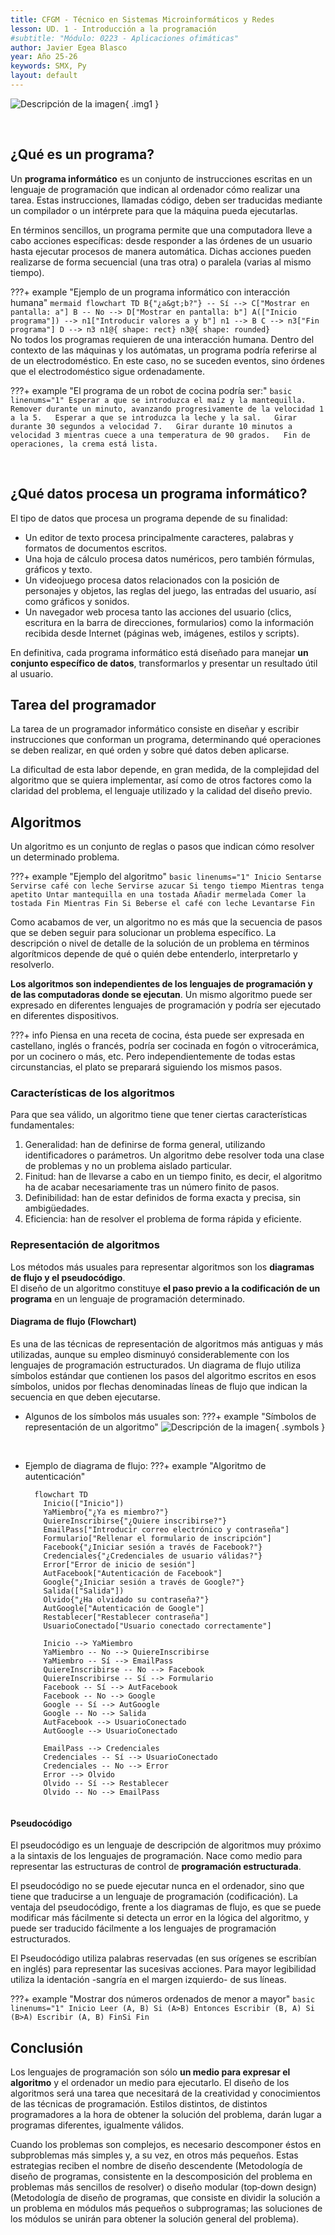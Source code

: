 ```yaml
---
title: CFGM - Técnico en Sistemas Microinformáticos y Redes
lesson: UD. 1 - Introducción a la programación  
#subtitle: "Módulo: 0223 - Aplicaciones ofimáticas"
author: Javier Egea Blasco  
year: Año 25-26  
keywords: SMX, Py
layout: default  
---
```


![Descripción de la imagen](./img/1537795569153_3.avif){ .img1 }

<br>

## ¿Qué es un programa?
Un **programa informático** es un conjunto de instrucciones escritas en un lenguaje de programación que indican al ordenador cómo realizar una tarea. Estas instrucciones, llamadas código, deben ser traducidas mediante un compilador o un intérprete para que la máquina pueda ejecutarlas.

En términos sencillos, un programa permite que una computadora lleve a cabo acciones específicas: desde responder a las órdenes de un usuario hasta ejecutar procesos de manera automática. Dichas acciones pueden realizarse de forma secuencial (una tras otra) o paralela (varias al mismo tiempo).

???+ example "Ejemplo de un programa informático con interacción humana"
    ```mermaid
       flowchart TD
       B{"¿a&gt;b?"} -- Sí --> C["Mostrar en pantalla: a"]
       B -- No --> D["Mostrar en pantalla: b"]
       A(["Inicio programa"]) --> n1["Introducir valores a y b"]
       n1 --> B
       C --> n3["Fin programa"]
       D --> n3
       n1@{ shape: rect}
       n3@{ shape: rounded}
    ```
<br>
No todos los programas requieren de una interacción humana. Dentro del contexto de las máquinas y los autómatas, un programa podría referirse al de un electrodoméstico. En este caso, no se suceden eventos, sino órdenes que el electrodoméstico sigue ordenadamente. 

???+ example "El programa de un robot de cocina podría ser:"
    ```basic linenums="1"
    Esperar a que se introduzca el maíz y la mantequilla.  
    Remover durante un minuto, avanzando progresivamente de la velocidad 1 a la 5.  
    Esperar a que se introduzca la leche y la sal.  
    Girar durante 30 segundos a velocidad 7.  
    Girar durante 10 minutos a velocidad 3 mientras cuece a una temperatura de 90 grados.  
    Fin de operaciones, la crema está lista.  
    ```

<br>

## ¿Qué datos procesa un programa informático?
El tipo de datos que procesa un programa depende de su finalidad:

- Un editor de texto procesa principalmente caracteres, palabras y formatos de documentos escritos.
- Una hoja de cálculo procesa datos numéricos, pero también fórmulas, gráficos y texto.
- Un videojuego procesa datos relacionados con la posición de personajes y objetos, las reglas del juego, las entradas del usuario, así como gráficos y sonidos.
- Un navegador web procesa tanto las acciones del usuario (clics, escritura en la barra de direcciones, formularios) como la información recibida desde Internet (páginas web, imágenes, estilos y scripts).

En definitiva, cada programa informático está diseñado para manejar **un conjunto específico de datos**, transformarlos y presentar un resultado útil al usuario.

## Tarea del programador 
La tarea de un programador informático consiste en diseñar y escribir instrucciones que conforman un programa, determinando qué operaciones se deben realizar, en qué orden y sobre qué datos deben aplicarse.

La dificultad de esta labor depende, en gran medida, de la complejidad del algoritmo que se quiera implementar, así como de otros factores como la claridad del problema, el lenguaje utilizado y la calidad del diseño previo.


## Algoritmos
Un algoritmo es un conjunto de reglas o pasos que indican cómo resolver un determinado problema.

???+ example "Ejemplo del algoritmo"
    ```basic linenums="1"
    Inicio
      Sentarse
      Servirse café con leche
      Servirse azucar
      Si tengo tiempo
          Mientras tenga apetito
              Untar mantequilla en una tostada
              Añadir mermelada
              Comer la tostada
          Fin Mientras
      Fin Si
      Beberse el café con leche
      Levantarse
    Fin
    ```
    
Como acabamos de ver, un algoritmo no es más que la secuencia de pasos que se deben seguir para solucionar un problema específico. La descripción o nivel de detalle de la solución de un problema en términos algorítmicos depende de qué o quién debe entenderlo, interpretarlo y resolverlo.

**Los algoritmos son independientes de los lenguajes de programación y de las computadoras donde se ejecutan**. Un mismo algoritmo puede ser expresado en diferentes lenguajes de programación y podría ser ejecutado en diferentes dispositivos. 

???+ info 
    Piensa en una receta de cocina, ésta puede ser expresada en castellano, inglés o francés, podría ser cocinada en fogón o vitrocerámica, por un cocinero o más, etc. Pero independientemente de todas estas circunstancias, el plato se preparará siguiendo los mismos pasos.

### Características de los algoritmos
Para que sea válido, un algoritmo tiene que tener ciertas características fundamentales:

1. Generalidad: han de definirse de forma general, utilizando identificadores o parámetros. Un algoritmo debe resolver toda una clase de problemas y no un problema aislado particular.
1. Finitud: han de llevarse a cabo en un tiempo finito, es decir, el algoritmo ha de acabar necesariamente tras un número finito de pasos.
1. Definibilidad: han de estar definidos de forma exacta y precisa, sin ambigüedades.
1. Eficiencia: han de resolver el problema de forma rápida y eficiente.

### Representación de algoritmos
Los métodos más usuales para representar algoritmos son los **diagramas de flujo y el pseudocódigo**.  
El diseño de un algoritmo constituye **el paso previo a la codificación de un programa** en un lenguaje de programación determinado. 

#### Diagrama de flujo (Flowchart)
Es una de las técnicas de representación de algoritmos más antiguas y más utilizadas, aunque su empleo disminuyó considerablemente con los lenguajes de programación estructurados. Un diagrama de flujo utiliza símbolos estándar que contienen los pasos del algoritmo escritos en esos símbolos, unidos por flechas denominadas líneas de flujo que indican la secuencia en que deben ejecutarse.

- Algunos de los símbolos más usuales son:
???+ example "Símbolos de representación de un algoritmo"
    ![Descripción de la imagen](../Opt_Python/img/symbols.png){ .symbols }

<br>

- Ejemplo de diagrama de flujo:
???+ example "Algoritmo de autenticación"
    ```mermaid
      flowchart TD
        Inicio(["Inicio"])
        YaMiembro{"¿Ya es miembro?"}
        QuiereInscribirse{"¿Quiere inscribirse?"}
        EmailPass["Introducir correo electrónico y contraseña"]
        Formulario["Rellenar el formulario de inscripción"]
        Facebook{"¿Iniciar sesión a través de Facebook?"}        
        Credenciales{"¿Credenciales de usuario válidas?"}        
        Error["Error de inicio de sesión"]
        AutFacebook["Autenticación de Facebook"]
        Google{"¿Iniciar sesión a través de Google?"}
        Salida(["Salida"])
        Olvido{"¿Ha olvidado su contraseña?"}
        AutGoogle["Autenticación de Google"]
        Restablecer["Restablecer contraseña"]
        UsuarioConectado["Usuario conectado correctamente"]
                
        Inicio --> YaMiembro
        YaMiembro -- No --> QuiereInscribirse
        YaMiembro -- Sí --> EmailPass
        QuiereInscribirse -- No --> Facebook
        QuiereInscribirse -- Sí --> Formulario
        Facebook -- Sí --> AutFacebook
        Facebook -- No --> Google
        Google -- Sí --> AutGoogle
        Google -- No --> Salida
        AutFacebook --> UsuarioConectado
        AutGoogle --> UsuarioConectado

        EmailPass --> Credenciales
        Credenciales -- Sí --> UsuarioConectado
        Credenciales -- No --> Error
        Error --> Olvido
        Olvido -- Sí --> Restablecer
        Olvido -- No --> EmailPass
        
    ```

#### Pseudocódigo
El pseudocódigo es un lenguaje de descripción de algoritmos muy próximo a la sintaxis de los lenguajes de programación. Nace como medio para representar las estructuras de control de **programación estructurada**.

El pseudocódigo no se puede ejecutar nunca en el ordenador, sino que tiene que traducirse a un lenguaje de programación (codificación). La ventaja del pseudocódigo, frente a los diagramas de flujo, es que se puede modificar más fácilmente si detecta un error en la lógica del algoritmo, y puede ser traducido fácilmente a los lenguajes de programación estructurados.

El Pseudocódigo utiliza palabras reservadas (en sus orígenes se escribían en inglés) para representar las sucesivas acciones. Para mayor legibilidad utiliza la identación -sangría en el margen izquierdo- de sus líneas.
        
???+ example "Mostrar dos números ordenados de menor a mayor"
    ```basic linenums="1"
    Inicio
      Leer (A, B)
      Si (A>B) Entonces
        Escribir (B, A)
      Si (B>A)
        Escribir (A, B)
      FinSi
    Fin
    ```

## Conclusión
Los lenguajes de programación son sólo **un medio para expresar el algoritmo** y el ordenador un medio para ejecutarlo. El diseño de los algoritmos será una tarea que necesitará de la creatividad y conocimientos de las técnicas de programación. Estilos distintos, de distintos programadores a la hora de obtener la solución del problema, darán lugar a programas diferentes, igualmente válidos.

Cuando los problemas son complejos, es necesario descomponer éstos en subproblemas más simples y, a su vez, en otros más pequeños. Estas estrategias reciben el nombre de diseño descendente (Metodología de diseño de programas, consistente en la descomposición del problema en problemas más sencillos de resolver) o diseño modular (top‐down design) (Metodología de diseño de programas, que consiste en dividir la solución a un problema en módulos más pequeños o subprogramas; las soluciones de los módulos se unirán para obtener la solución general del problema). 
